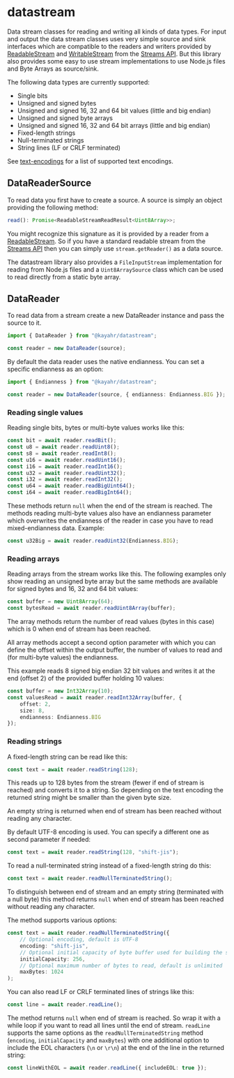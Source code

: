 datastream
==========

Data stream classes for reading and writing all kinds of data types. For input and output the data stream classes uses very simple source and sink interfaces which are compatible to the readers and writers provided by [ReadableStream] and [WritableStream] from the [Streams API]. But this library also provides some easy to use stream implementations to use Node.js files and Byte Arrays as source/sink.

The following data types are currently supported:

* Single bits
* Unsigned and signed bytes
* Unsigned and signed 16, 32 and 64 bit values (little and big endian)
* Unsigned and signed byte arrays
* Unsigned and signed 16, 32 and 64 bit arrays (little and big endian)
* Fixed-length strings
* Null-terminated strings
* String lines (LF or CRLF terminated)

See [text-encodings] for a list of supported text encodings.

DataReaderSource
----------------

To read data you first have to create a source. A source is simply an object providing the following method:

```typescript
read(): Promise<ReadableStreamReadResult<Uint8Array>>;
```

You might recognize this signature as it is provided by a reader from a [ReadableStream]. So if you have a standard readable stream from the [Streams API] then you can simply use `stream.getReader()` as a data source.

The datastream library also provides a `FileInputStream` implementation for reading from Node.js files and a `Uint8ArraySource` class which can be used to read directly from a static byte array.

DataReader
----------

To read data from a stream create a new DataReader instance and pass the source to it.


```typescript
import { DataReader } from "@kayahr/datastream";

const reader = new DataReader(source);
```

By default the data reader uses the native endianness. You can set a specific endianness as an option:

```typescript
import { Endianness } from "@kayahr/datastream";

const reader = new DataReader(source, { endianness: Endianness.BIG });
```

### Reading single values

Reading single bits, bytes or multi-byte values works like this:

```typescript
const bit = await reader.readBit();
const u8 = await reader.readUint8();
const s8 = await reader.readInt8();
const u16 = await reader.readUint16();
const i16 = await reader.readInt16();
const u32 = await reader.readUint32();
const i32 = await reader.readInt32();
const u64 = await reader.readBigUint64();
const i64 = await reader.readBigInt64();
```

These methods return `null` when the end of the stream is reached. The methods reading multi-byte values also have an endianness parameter which overwrites the endianness of the reader in case you have to read mixed-endianness data. Example:


```typescript
const u32Big = await reader.readUint32(Endianness.BIG);
```

### Reading arrays

Reading arrays from the stream works like this. The following examples only show reading an unsigned byte array but the same methods are available for signed bytes and 16, 32 and 64 bit values:

```typescript
const buffer = new Uint8Array(64);
const bytesRead = await reader.readUint8Array(buffer);
```

The array methods return the number of read values (bytes in this case) which is 0 when end of stream has been reached.

All array methods accept a second option parameter with which you can define the offset within the output buffer, the number of values to read and (for multi-byte values) the endianness.

This example reads 8 signed big endian 32 bit values and writes it at the end (offset 2) of the provided buffer holding 10 values:

```typescript
const buffer = new Int32Array(10);
const valuesRead = await reader.readInt32Array(buffer, {
    offset: 2,
    size: 8,
    endianness: Endianness.BIG
});
```

### Reading strings

A fixed-length string can be read like this:

```typescript
const text = await reader.readString(128);
```

This reads up to 128 bytes from the stream (fewer if end of stream is reached) and converts it to a string. So depending on the text encoding the returned string might be smaller than the given byte size.

An empty string is returned when end of stream has been reached without reading any character.

By default UTF-8 encoding is used. You can specify a different one as second parameter if needed:

```typescript
const text = await reader.readString(128, "shift-jis");
```

To read a null-terminated string instead of a fixed-length string do this:

```typescript
const text = await reader.readNullTerminatedString();
```

To distinguish between end of stream and an empty string (terminated with a null byte) this method returns `null` when end of stream has been reached without reading any character.

The method supports various options:

```typescript
const text = await reader.readNullTerminatedString({
    // Optional encoding, default is UTF-8
    encoding: "shift-jis",
    // Optional initial capacity of byte buffer used for building the string, default is 1024
    initialCapacity: 256,
    // Optional maximum number of bytes to read, default is unlimited
    maxBytes: 1024
);
```

You can also read LF or CRLF terminated lines of strings like this:

```typescript
const line = await reader.readLine();
```

The method returns `null` when end of stream is reached. So wrap it with a while loop if you want to read all lines until the end of stream. `readLine` supports the same options as the `readNullTerminatedString` method (`encoding`, `initialCapacity` and `maxBytes`) with one additional option to include the EOL characters (`\n` or `\r\n`) at the end of the line in the returned string:

```typescript
const lineWithEOL = await reader.readLine({ includeEOL: true });
```

[Streams API]: https://developer.mozilla.org/en-US/docs/Web/API/Streams_API
[ReadableStream]: https://developer.mozilla.org/en-US/docs/Web/API/ReadableStream
[WritableStream]: https://developer.mozilla.org/en-US/docs/Web/API/WritableStream
[Encoding API]: https://developer.mozilla.org/en-US/docs/Web/API/Encoding_API
[encodings]: https://developer.mozilla.org/en-US/docs/Web/API/TextDecoder/encoding
[text-encodings]: https://www.npmjs.com/package/@kayahr/text-encoding
